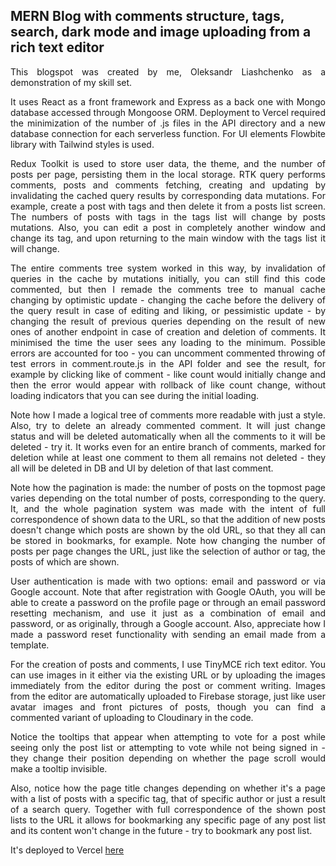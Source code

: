 ## MERN Blog with comments structure, tags, search, dark mode and image uploading from a rich text editor

<div align="justify">
            <p>
              This blogspot was created by me, Oleksandr Liashchenko as a
              demonstration of my skill set.
            </p>
            <p>
              It uses React as a front framework and Express as a back one with
              Mongo database accessed through Mongoose ORM. Deployment to Vercel
              required the minimization of the number of .js files in the API
              directory and a new database connection for each serverless
              function. For UI elements Flowbite library with Tailwind styles is
              used.
            </p>
            <p>
              Redux Toolkit is used to store user data, the theme, and the
              number of posts per page, persisting them in the local storage.
              RTK query performs comments, posts and comments fetching, creating
              and updating by invalidating the cached query results by
              corresponding data mutations. For example, create a post with tags
              and then delete it from a posts list screen. The numbers of posts
              with tags in the tags list will change by posts mutations. Also,
              you can edit a post in completely another window and change its
              tag, and upon returning to the main window with the tags list it
              will change.
            </p>
            <p>
              The entire comments tree system worked in this way, by
              invalidation of queries in the cache by mutations initially, you
              can still find this code commented, but then I remade the comments
              tree to manual cache changing by optimistic update - changing the
              cache before the delivery of the query result in case of editing
              and liking, or pessimistic update - by changing the result of
              previous queries depending on the result of new ones of another
              endpoint in case of creation and deletion of comments. It
              minimised the time the user sees any loading to the minimum.
              Possible errors are accounted for too - you can uncomment
              commented throwing of test errors in comment.route.js in the API
              folder and see the result, for example by clicking like of comment
              - like count would initially change and then the error would
              appear with rollback of like count change, without loading
              indicators that you can see during the initial loading.
            </p>
            <p>
              Note how I made a logical tree of comments more readable with just
              a style. Also, try to delete an already commented comment. It will
              just change status and will be deleted automatically when all the
              comments to it will be deleted - try it. It works even for an
              entire branch of comments, marked for deletion while at least one
              comment to them all remains not deleted - they all will be deleted
              in DB and UI by deletion of that last comment.
            </p>
            <p>
              Note how the pagination is made: the number of posts on the
              topmost page varies depending on the total number of posts,
              corresponding to the query. It, and the whole pagination system
              was made with the intent of full correspondence of shown data to
              the URL, so that the addition of new posts doesn't change which
              posts are shown by the old URL, so that they all can be stored in
              bookmarks, for example. Note how changing the number of posts per
              page changes the URL, just like the selection of author or tag,
              the posts of which are shown.
            </p>
            <p>
              User authentication is made with two options: email and password
              or via Google account. Note that after registration with Google
              OAuth, you will be able to create a password on the profile page
              or through an email password resetting mechanism, and use it just
              as a combination of email and password, or as originally, through
              a Google account. Also, appreciate how I made a password reset
              functionality with sending an email made from a template.
            </p>
            <p>
              For the creation of posts and comments, I use TinyMCE rich text
              editor. You can use images in it either via the existing URL or by
              uploading the images immediately from the editor during the post
              or comment writing. Images from the editor are automatically
              uploaded to Firebase storage, just like user avatar images and
              front pictures of posts, though you can find a commented variant
              of uploading to Cloudinary in the code.
            </p>
            <p>
              Notice the tooltips that appear when attempting to vote for a post
              while seeing only the post list or attempting to vote while not
              being signed in - they change their position depending on whether
              the page scroll would make a tooltip invisible.
            </p>
             <p>
              Also, notice how the page title changes depending on whether it's
              a page with a list of posts with a specific tag, that of
              specific author or just a result of a search query. Together with
              full correspondence of the shown post lists to the URL it allows
              for bookmarking any specific page of any post list and its content
              won't change in the future - try to bookmark any post list.
            </p>
</div>

It's deployed to Vercel [here](https://oleksandrs-mern-blog.vercel.app/)

<!--
All the rest is here only for examples

The previous version is deployed [here](https://mern-blog-2-khaki.vercel.app/)

<br />

<div align="center" style="margin: 30px;">
<a href="https://refine.dev/">
  <img alt="refine logo" src="https://refine.ams3.cdn.digitaloceanspaces.com/readme/refine-readme-banner.png">
</a>
</div>
<div align="center">
    <a href="https://refine.dev">Home Page</a> |
    <a href="https://discord.gg/refine">Discord</a> |
    <a href="https://refine.dev/examples/">Examples</a> |
    <a href="https://refine.dev/blog/">Blog</a> |
    <a href="https://refine.dev/docs/">Documentation</a>
</div>
<br />

<div align="center"><strong>Build your <a href="https://reactjs.org/">React</a>-based CRUD applications, without constraints.</strong><br>An open source, headless web application framework developed with flexibility in mind.
</div>
<br />

[![Discord](https://img.shields.io/discord/837692625737613362.svg?label=&logo=discord&logoColor=ffffff&color=7389D8&labelColor=6A7EC2)](https://discord.gg/refine)
[![Twitter Follow](https://img.shields.io/twitter/follow/refine_dev?style=social)](https://twitter.com/refine_dev)

<a href="https://www.producthunt.com/posts/refine-3?utm_source=badge-top-post-badge&utm_medium=badge&utm_souce=badge-refine&#0045;3" target="_blank"><img src="https://api.producthunt.com/widgets/embed-image/v1/top-post-badge.svg?post_id=362220&theme=light&period=daily" alt="refine - 100&#0037;&#0032;open&#0032;source&#0032;React&#0032;framework&#0032;to&#0032;build&#0032;web&#0032;apps&#0032;3x&#0032;faster | Product Hunt" style="width: 250px; height: 54px;" width="250" height="54" /></a>

# Build and Deploy a Full Stack MERN Dashboard App With CRUD, Auth, and Charts Using Refine - Client App

![app_cover](https://user-images.githubusercontent.com/18739364/218060209-b0119d40-5c9c-48d0-b96b-ec802816ab50.png)

[Refer to the server app source code](https://github.com/refinedev/refine/tree/master/examples/mern-dashboard-server)

With modern material design, a fully functional dashboard, a property management page, and a users page - both connected to our database and a profile page that connects the two, this video is the updated full-stack MERN course you’ve all been waiting for.

Alongside building this application, you'll learn how to use the most in-demand technologies today:

1. Node.js, Express.js, MongoDB, and React.js that together form the powerful MERN stack
2. Material UI: The most popular UI Component Kit nowadays
3. TypeScript: Yep, you heard that right; we’ll be using TypeScript on this project! No previous typescript knowledge is required
4. You’ll learn how to transform a Figma design into a fully functioning website
5. You’ll also learn how to optimize images and store them on the cloud using Cloudinary
6. Provide a quick and easy way for your users to log in and register using Google \*\*\*\*Auth
7. And most importantly, you’ll learn how to build React-based CRUD applications incredibly quickly using refine.

Developed by [@adrianhajdin](https://github.com/adrianhajdin) ([JavaScript Mastery](https://www.youtube.com/@javascriptmastery)).
Launch your development career with project-based coaching - [JS Mastery Pro](https://www.jsmastery.pro)

Currently, two official plugins are available:

- [@vitejs/plugin-react](https://github.com/vitejs/vite-plugin-react/blob/main/packages/plugin-react/README.md) uses [Babel](https://babeljs.io/) for Fast Refresh
- [@vitejs/plugin-react-swc](https://github.com/vitejs/vite-plugin-react-swc) uses [SWC](https://swc.rs/) for Fast Refresh

## Try this example on your local

```bash
npm create refine-app@latest -- --example mern-dashboard-client
```

-->
